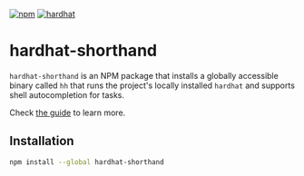 [![npm](https://img.shields.io/npm/v/hardhat-shorthand.svg)](https://www.npmjs.com/package/hardhat-shorthand)
[![hardhat](https://hardhat.org/buidler-plugin-badge.svg?1)](https://hardhat.org)

# hardhat-shorthand

`hardhat-shorthand` is an NPM package that installs a globally accessible binary
called `hh` that runs the project's locally installed `hardhat` and supports shell autocompletion for tasks.

Check [the guide](https://hardhat.org/guides/shorthand.html) to learn more.

## Installation

```bash
npm install --global hardhat-shorthand
```
